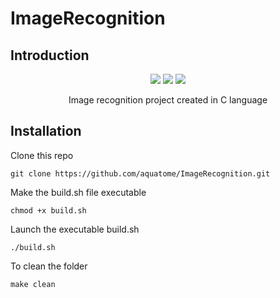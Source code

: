 # ImageRecognition

## Introduction

<p align=center>
    <a href="https://github.com/aquatome/ImageRecognition"><img src="https://img.shields.io/badge/C_language-v.201710L-CC0000?style=for-the-badge&logo=c" /></a>
    <a href="https://github.com/aquatome/ImageRecognition"><img src="https://img.shields.io/github/repo-size/aquatome/ImageRecognition.svg?style=for-the-badge&logo=github" /></a>
    <a href="https://github.com/aquatome/ImageRecognition/blob/main/LICENSE"><img src="https://img.shields.io/github/license/aquatome/ImageRecognition?style=for-the-badge&logo=github" /></a>
</p>

<p align="center">
Image recognition project created in C language
</p>

## Installation

Clone this repo 
```
git clone https://github.com/aquatome/ImageRecognition.git
```

Make the build.sh file executable
```
chmod +x build.sh
```

Launch the executable build.sh
```
./build.sh
```

To clean the folder
```
make clean
```